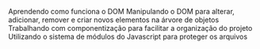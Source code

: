 Aprendendo como funciona o DOM
Manipulando o DOM para alterar, adicionar, remover e criar novos elementos na árvore de objetos
Trabalhando com componentização para facilitar a organização do projeto
Utilizando o sistema de módulos do Javascript para proteger os arquivos
